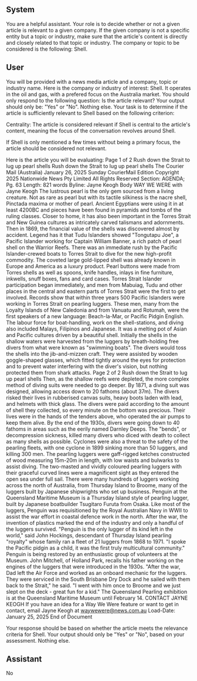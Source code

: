 ## System

You are a helpful assistant. Your role is to decide whether or not a given article is relevant to a given company. If the given company is not a specific entity but a topic or industry, make sure that the article's content is directly and closely related to that topic or industry. The company or topic to be considered is the following: Shell.

## User


You will be provided with a news media article and a company, topic or industry name. Here is the company or industry of interest: Shell. It operates in the oil and gas, with a prefered focus on the Australia market. You should only respond to the following question: Is the article relevant? Your output should only be: "Yes" or "No". Nothing else. Your task is to determine if the article is sufficiently relevant to Shell based on the following criterion:

Centrality: The article is considered relevant if Shell is central to the article's content, meaning the focus of the conversation revolves around Shell.

If Shell is only mentioned a few times without being a primary focus, the article should be considered not relevant.

Here is the article you will be evaluating: Page 1 of 2
Rush down the Strait to lug up pearl shells
Rush down the Strait to lug up pearl shells
The Courier Mail (Australia)
January 26, 2025 Sunday
CourierMail Edition
Copyright 2025 Nationwide News Pty Limited All Rights Reserved
Section: AGENDA; Pg. 63
Length: 821 words
Byline: Jayne Keogh
Body
WAY WE WERE with Jayne Keogh
The lustrous pearl is the only gem sourced from a living creature. Not as rare as pearl but with its tactile silkiness is 
the nacre shell, Pinctada maxima or mother of pearl. Ancient Egyptians were using it in at least 4200BC and pieces 
have been found in pyramids and tombs of the ruling classes. Closer to home, it has also been important in the 
Torres Strait and New Guinea cultures as intricately carved talismans and adornments.
Then in 1869, the financial value of the shells was discovered almost by accident. Legend has it that Tudu Islanders 
showed "Tongutapu Joe", a Pacific Islander working for Captain William Banner, a rich patch of pearl shell on the 
Warrior Reefs. There was an immediate rush by the Pacific Islander-crewed boats to Torres Strait to dive for the 
new high-profit commodity.
The coveted large gold-lipped shell was already known in Europe and America as a luxury product. Pearl buttons 
were made from Torres shells as well as spoons, knife handles, inlays in fine furniture, inkwells, snuff boxes, fans 
and card cases.
Torres Strait Islander participation began immediately, and men from Mabuiag, Tudu and other places in the central 
and eastern parts of Torres Strait were the first to get involved. Records show that within three years 500 Pacific 
Islanders were working in Torres Strait on pearling luggers. These men, many from the Loyalty Islands of New 
Caledonia and from Vanuatu and Rotumah, were the first speakers of a new language: Beach-la-Mar, or Pacific 
Pidgin English. The labour force for boat-handling, work on the shell-stations, and diving also included Malays, 
Filipinos and Japanese. It was a melting pot of Asian and Pacific cultures driven by a beautiful shell.
Initially the shells in the shallow waters were harvested from the luggers by breath-holding free divers from what 
were known as "swimming boats". The divers would toss the shells into the jib-and-mizzen craft. They were 
assisted by wooden goggle-shaped glasses, which fitted tightly around the eyes for protection and to prevent water 
interfering with the diver's vision, but nothing protected them from shark attacks.
Page 2 of 2
Rush down the Strait to lug up pearl shells
Then, as the shallow reefs were depleted, the more complex method of diving suits were needed to go deeper. By 
1871, a diving suit was designed, allowing access down to 20 fathoms (about 37m). The divers risked their lives in 
rubberised canvas suits, heavy boots laden with lead, and helmets with thick glass. The divers were paid according 
to the amount of shell they collected, so every minute on the bottom was precious. Their lives were in the hands of 
the tenders above, who operated the air pumps to keep them alive. By the end of the 1930s, divers were going 
down to 40 fathoms in areas such as the eerily named Darnley Deeps. The "bends", or decompression sickness, 
killed many divers who diced with death to collect as many shells as possible. Cyclones were also a threat to the 
safety of the pearling fleets, with one cyclone in 1899 sinking more than 50 luggers, and killing 300 men.
The pearling luggers were gaff-rigged ketches constructed of wood measuring 15m-20m in length, with low waists 
and bulwarks to assist diving. The two-masted and vividly coloured pearling luggers with their graceful curved lines 
were a magnificent sight as they entered the open sea under full sail. There were many hundreds of luggers 
working across the north of Australia, from Thursday Island to Broome, many of the luggers built by Japanese 
shipwrights who set up business.
Penguin at the Queensland Maritime Museum is a Thursday Island style of pearling lugger, built by Japanese 
boatbuilder Tsugitaro Furuta from Osaka. Like most of the luggers, Penguin was requisitioned by the Royal 
Australian Navy in WWII to assist the war effort in coastal defence work in the north. After the war, the invention of 
plastics marked the end of the industry and only a handful of the luggers survived. "Penguin is the only lugger of its 
kind left in the world," said John Hockings, descendant of Thursday Island pearling "royalty" whose family ran a 
fleet of 21 luggers from 1868 to 1971. "I spoke the Pacific pidgin as a child, it was the first truly multicultural 
community." Penguin is being restored by an enthusiastic group of volunteers at the Museum.
John Mitchell, of Holland Park, recalls his father working on the engines of the luggers that were introduced in the 
1930s. "After the war, Dad left the Air Force and worked as an onboard mechanic for the luggers. They were 
serviced in the South Brisbane Dry Dock and he sailed with them back to the Strait," he said. "I went with him once 
to Broome and we just slept on the deck - great fun for a kid." The Queensland Pearling exhibition is at the 
Queensland Maritime Museum until February 14.
CONTACT JAYNE KEOGH If you have an idea for a Way We Were feature or want to get in contact, email Jayne 
Keogh at waywewere@news.com.au
Load-Date: January 25, 2025
End of Document

Your response should be based on whether the article meets the relevance criteria for Shell.
Your output should only be "Yes" or "No", based on your assessment. Nothing else.
            

## Assistant

No

